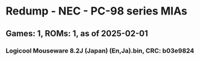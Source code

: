 # Redump - NEC - PC-98 series MIAs
## Games: 1, ROMs: 1, as of 2025-02-01
### Logicool Mouseware 8.2J (Japan) (En,Ja).bin, CRC: b03e9824
